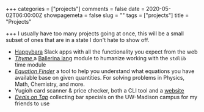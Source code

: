 +++
categories = ["projects"]
comments = false
date = 2020-05-02T06:00:00Z
showpagemeta = false
slug = ""
tags = ["projects"]
title = "Projects"

+++
I usually have too many projects going at once, this will be a small subset of ones that are in a state I don't hate to show off.

* [Happybara](https://happybara.io) Slack apps with all the functionality you expect from the web
* [_Thyme_ ](https://central.ballerina.io/%20i_dont_remember/thyme)a [Ballerina lang](https://ballerina.io/ "Ballerina Lang site") module to humanize working with the `stdlib` time module
* [_Equation Finder_](https://equation-finder.netlify.app/) a tool to help you understand what equations you have available base on given quantities. For solving problems in Physics, Math, Chemistry, and more. 
* Yugioh card scanner & price checker, both a CLI tool and a [website](https://yugiohprices.netlify.app/ "Yu-Gi-Oh Card Prices")
* [_Deals on Tap_](https://dealsontap.netlify.app/ "Deals on Tap: bar specials at UW-Madison") collecting bar specials on the UW-Madison campus for my friends to use